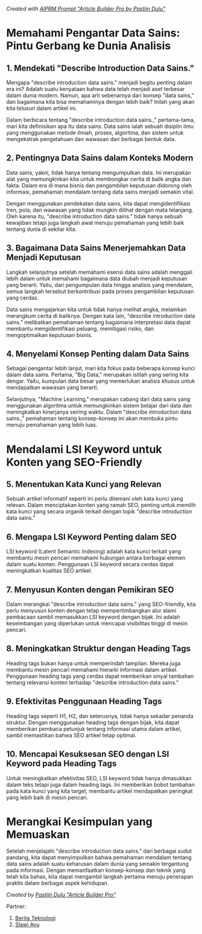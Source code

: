 _Created with [AIPRM Prompt "Article Builder Pro by Pastiin Dulu"](https://www.aiprm.com/prompts/copywriting/writing/1805771235708375040/)_

# Memahami Pengantar Data Sains: Pintu Gerbang ke Dunia Analisis

## 1. Mendekati "Describe Introduction Data Sains."
Mengapa "describe introduction data sains." menjadi begitu penting dalam era ini? Adalah suatu kenyataan bahwa data telah menjadi aset terbesar dalam dunia modern. Namun, apa arti sebenarnya dari konsep "data sains," dan bagaimana kita bisa memahaminya dengan lebih baik? Inilah yang akan kita telusuri dalam artikel ini.

Dalam berbicara tentang "describe introduction data sains.," pertama-tama, mari kita definisikan apa itu data sains. Data sains ialah sebuah disiplin ilmu yang menggunakan metode ilmiah, proses, algoritma, dan sistem untuk mengekstrak pengetahuan dan wawasan dari berbagai bentuk data.

## 2. Pentingnya Data Sains dalam Konteks Modern
Data sains, yakni, tidak hanya tentang mengumpulkan data. Ini merupakan alat yang memungkinkan kita untuk membongkar cerita di balik angka dan fakta. Dalam era di mana bisnis dan pengambilan keputusan didorong oleh informasi, pemahaman mendalam tentang data sains menjadi semakin vital.

Dengan menggunakan pendekatan data sains, kita dapat mengidentifikasi tren, pola, dan wawasan yang tidak mungkin dilihat dengan mata telanjang. Oleh karena itu, "describe introduction data sains." tidak hanya sebuah kewajiban tetapi juga langkah awal menuju pemahaman yang lebih baik tentang dunia di sekitar kita.

## 3. Bagaimana Data Sains Menerjemahkan Data Menjadi Keputusan
Langkah selanjutnya setelah memahami esensi data sains adalah menggali lebih dalam untuk memahami bagaimana data diubah menjadi keputusan yang berarti. Yaitu, dari pengumpulan data hingga analisis yang mendalam, semua langkah tersebut berkontribusi pada proses pengambilan keputusan yang cerdas.

Data sains mengajarkan kita untuk tidak hanya melihat angka, melainkan merangkum cerita di baliknya. Dengan kata lain, "describe introduction data sains." melibatkan pemahaman tentang bagaimana interpretasi data dapat membantu mengidentifikasi peluang, memitigasi risiko, dan mengoptimalkan keputusan bisnis.

## 4. Menyelami Konsep Penting dalam Data Sains
Sebagai pengantar lebih lanjut, mari kita fokus pada beberapa konsep kunci dalam data sains. Pertama, "Big Data," merupakan istilah yang sering kita dengar. Yaitu, kumpulan data besar yang memerlukan analisis khusus untuk mendapatkan wawasan yang berarti.

Selanjutnya, "Machine Learning," merupakan cabang dari data sains yang menggunakan algoritma untuk memungkinkan sistem belajar dari data dan meningkatkan kinerjanya seiring waktu. Dalam "describe introduction data sains.," pemahaman tentang konsep-konsep ini akan membuka pintu menuju pemahaman yang lebih luas.

# Mendalami LSI Keyword untuk Konten yang SEO-Friendly

## 5. Menentukan Kata Kunci yang Relevan
Sebuah artikel informatif seperti ini perlu ditemani oleh kata kunci yang relevan. Dalam menciptakan konten yang ramah SEO, penting untuk memilih kata kunci yang secara organik terkait dengan topik "describe introduction data sains."

## 6. Mengapa LSI Keyword Penting dalam SEO
LSI keyword (Latent Semantic Indexing) adalah kata kunci terkait yang membantu mesin pencari memahami hubungan antara berbagai elemen dalam suatu konten. Penggunaan LSI keyword secara cerdas dapat meningkatkan kualitas SEO artikel.

## 7. Menyusun Konten dengan Pemikiran SEO
Dalam merangkai "describe introduction data sains." yang SEO-friendly, kita perlu menyusun konten dengan tetap mempertimbangkan alur alami pembacaan sambil memasukkan LSI keyword dengan bijak. Ini adalah keseimbangan yang diperlukan untuk mencapai visibilitas tinggi di mesin pencari.

## 8. Meningkatkan Struktur dengan Heading Tags
Heading tags bukan hanya untuk memperindah tampilan. Mereka juga membantu mesin pencari memahami hierarki informasi dalam artikel. Penggunaan heading tags yang cerdas dapat memberikan sinyal tambahan tentang relevansi konten terhadap "describe introduction data sains."

## 9. Efektivitas Penggunaan Heading Tags
Heading tags seperti H1, H2, dan seterusnya, tidak hanya sekadar penanda struktur. Dengan menggunakan heading tags dengan bijak, kita dapat memberikan pembaca petunjuk tentang informasi utama dalam artikel, sambil memastikan bahwa SEO artikel tetap optimal.

## 10. Mencapai Kesuksesan SEO dengan LSI Keyword pada Heading Tags
Untuk meningkatkan efektivitas SEO, LSI keyword tidak hanya dimasukkan dalam teks tetapi juga dalam heading tags. Ini memberikan bobot tambahan pada kata kunci yang kita target, membantu artikel mendapatkan peringkat yang lebih baik di mesin pencari.

# Merangkai Kesimpulan yang Memuaskan

Setelah menjelajahi "describe introduction data sains." dari berbagai sudut pandang, kita dapat menyimpulkan bahwa pemahaman mendalam tentang data sains adalah suatu keharusan dalam dunia yang semakin tergantung pada informasi. Dengan memanfaatkan konsep-konsep dan teknik yang telah kita bahas, kita dapat mengambil langkah pertama menuju penerapan praktis dalam berbagai aspek kehidupan.

_Created by [Pastiin Dulu "Article Builder Pro"](https://www.pastiin.com)_

Partner:
1. [Berita Teknologi](https://beritateknologi.id)
2. [Slawi Ayu](https://www.slawiayu.com)
